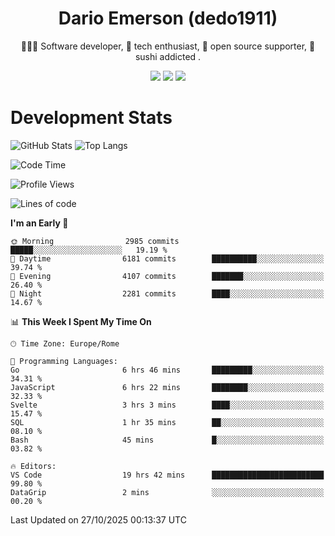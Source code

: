 <div align="center">
  
# Dario Emerson (dedo1911)
👨🏼‍💻 Software developer, 🔧 tech enthusiast, 🙌 open source supporter, 🍣 sushi addicted .

[![](https://img.shields.io/badge/-Linkedin-informational?style=for-the-badge&logo=linkedin&logoColor=white&color=2867B2)](http://linkedin.com/in/dedo1911)
[![](https://img.shields.io/badge/-Telegram-informational?style=for-the-badge&logo=telegram&logoColor=white&color=0088cc)](https://t.me/dedo1911)
[![](https://img.shields.io/badge/-Facebook-informational?style=for-the-badge&logo=facebook&logoColor=white&color=3b5998)](https://fb.com/dedo1911)

</div>

# Development Stats

![GitHub Stats](https://github-readme-stats.vercel.app/api?username=dedo1911&hide=&count_private=true&title_color=84cc16&text_color=ffffff&icon_color=84cc16&bg_color=1c1917&hide_border=true&border_radius=0&show_icons=true)
![Top Langs](https://github-readme-stats.vercel.app/api/top-langs/?username=dedo1911&theme=chartreuse-dark&layout=compact)

<!--START_SECTION:waka-->
![Code Time](http://img.shields.io/badge/Code%20Time-1%2C848%20hrs%207%20mins-blue)

![Profile Views](http://img.shields.io/badge/Profile%20Views-1-blue)

![Lines of code](https://img.shields.io/badge/From%20Hello%20World%20I%27ve%20Written-4.1%20million%20lines%20of%20code-blue)

**I'm an Early 🐤** 

```text
🌞 Morning                2985 commits        █████░░░░░░░░░░░░░░░░░░░░   19.19 % 
🌆 Daytime                6181 commits        ██████████░░░░░░░░░░░░░░░   39.74 % 
🌃 Evening                4107 commits        ███████░░░░░░░░░░░░░░░░░░   26.40 % 
🌙 Night                  2281 commits        ████░░░░░░░░░░░░░░░░░░░░░   14.67 % 
```


📊 **This Week I Spent My Time On** 

```text
🕑︎ Time Zone: Europe/Rome

💬 Programming Languages: 
Go                       6 hrs 46 mins       █████████░░░░░░░░░░░░░░░░   34.31 % 
JavaScript               6 hrs 22 mins       ████████░░░░░░░░░░░░░░░░░   32.33 % 
Svelte                   3 hrs 3 mins        ████░░░░░░░░░░░░░░░░░░░░░   15.47 % 
SQL                      1 hr 35 mins        ██░░░░░░░░░░░░░░░░░░░░░░░   08.10 % 
Bash                     45 mins             █░░░░░░░░░░░░░░░░░░░░░░░░   03.82 % 

🔥 Editors: 
VS Code                  19 hrs 42 mins      █████████████████████████   99.80 % 
DataGrip                 2 mins              ░░░░░░░░░░░░░░░░░░░░░░░░░   00.20 % 
```


 Last Updated on 27/10/2025 00:13:37 UTC
<!--END_SECTION:waka-->

<!--
**dedo1911/dedo1911** is a ✨ _special_ ✨ repository because its `README.md` (this file) appears on your GitHub profile.

Here are some ideas to get you started:

- 🔭 I’m currently working on ...
- 🌱 I’m currently learning ...
- 👯 I’m looking to collaborate on ...
- 🤔 I’m looking for help with ...
- 💬 Ask me about ...
- 📫 How to reach me: ...
- 😄 Pronouns: ...
- ⚡ Fun fact: ...
-->
